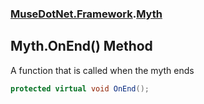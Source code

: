 ### [MuseDotNet.Framework](./MuseDotNet-Framework.md 'MuseDotNet.Framework').[Myth](./Myth.md 'MuseDotNet.Framework.Myth')
## Myth.OnEnd() Method
A function that is called when the myth ends  
```csharp
protected virtual void OnEnd();
```
